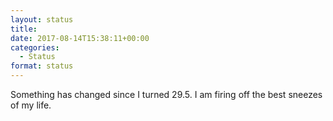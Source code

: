 ```yaml
---
layout: status
title: 
date: 2017-08-14T15:38:11+00:00
categories: 
  - Status
format: status
---
```

Something has changed since I turned 29.5. I am firing off the best sneezes of my life.